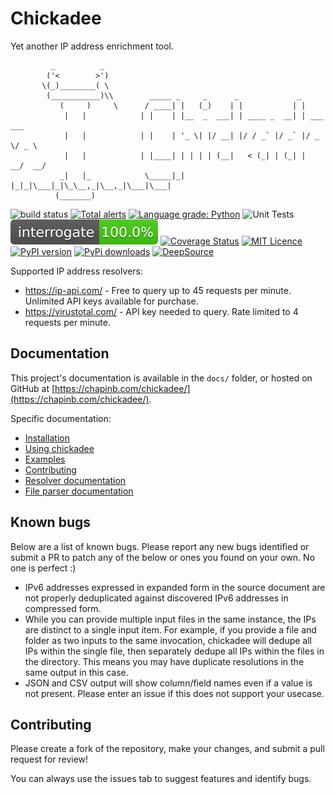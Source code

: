 # Chickadee

Yet another IP address enrichment tool.

```text
         _          _
        ('<        >')
       \(_)________( \
        (___________)\\        _____ _     _      _             _
           (     )     \      / ____| |   (_)    | |           | |
            |   |            | |    | |__  _  ___| | ____ _  __| | ___  ___
            |   |            | |    | '_ \| |/ __| |/ / _` |/ _` |/ _ \/ _ \
            |   |            | |____| | | | | (__|   < (_| | (_| |  __/  __/
           _|   |_            \_____|_| |_|_|\___|_|\_\__,_|\__,_|\___|\___|
          (_______)
```

![build status](https://travis-ci.org/chapinb/chickadee.svg?branch=master)
[![Total alerts](https://img.shields.io/lgtm/alerts/g/chapinb/chickadee.svg?logo=lgtm&logoWidth=18)](https://lgtm.com/projects/g/chapinb/chickadee/alerts/)
[![Language grade: Python](https://img.shields.io/lgtm/grade/python/g/chapinb/chickadee.svg?logo=lgtm&logoWidth=18)](https://lgtm.com/projects/g/chapinb/chickadee/context:python)
![Unit Tests](https://github.com/chapinb/chickadee/workflows/Unit%20Tests/badge.svg)
![Docstring Coverage](.github/images/interrogate.svg)
[![Coverage Status](https://coveralls.io/repos/github/chapinb/chickadee/badge.svg)](https://coveralls.io/github/chapinb/chickadee)
[![MIT Licence](https://badges.frapsoft.com/os/mit/mit.svg?v=103)](https://opensource.org/licenses/mit-license.php)
[![PyPI version](https://badge.fury.io/py/chickadee.svg)](https://badge.fury.io/py/chickadee)
[![PyPi downloads](https://pypip.in/d/chickadee/badge.png)](https://pypistats.org/packages/chickadee)
[![DeepSource](https://static.deepsource.io/deepsource-badge-light-mini.svg)](https://deepsource.io/gh/chapinb/chickadee/?ref=repository-badge)


Supported IP address resolvers:

* https://ip-api.com/ - Free to query up to 45 requests per minute. Unlimited
  API keys available for purchase.
* https://virustotal.com/ - API key needed to query. Rate limited to 4 requests per minute.

## Documentation

This project's documentation is available in the `docs/` folder,
or hosted on GitHub at [https://chapinb.com/chickadee/](https://chapinb.com/chickadee/).

Specific documentation:

* [Installation](https://chapinb.com/chickadee/index.html#installation)
* [Using chickadee](https://chapinb.com/chickadee/utilities.html#usage)
* [Examples](https://chapinb.com/chickadee/utilities.html#chickadee-examples)
* [Contributing](https://chapinb.com/chickadee/index.html#contribution)
* [Resolver documentation](https://chapinb.com/chickadee/resolvers.html)
* [File parser documentation](https://chapinb.com/chickadee/parsers.html)

## Known bugs

Below are a list of known bugs. Please report any new bugs identified or
submit a PR to patch any of the below or ones you found on your own. No one
is perfect :)

* IPv6 addresses expressed in expanded form in the source document
  are not properly deduplicated against discovered IPv6 addresses in compressed
  form.
* While you can provide multiple input files in the same instance, the IPs
  are distinct to a single input item. For example, if you provide a file
  and folder as two inputs to the same invocation, chickadee will dedupe
  all IPs within the single file, then separately dedupe all IPs within
  the files in the directory. This means you may have duplicate resolutions in
  the same output in this case.
* JSON and CSV output will show column/field names even if a value is not
  present. Please enter an issue if this does not support your usecase.

## Contributing

Please create a fork of the repository, make your changes, and submit a pull
request for review!

You can always use the issues tab to suggest features and identify bugs.
